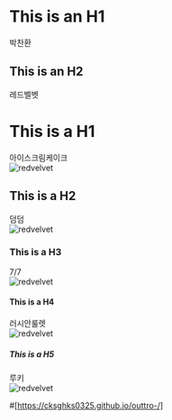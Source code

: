 This is an H1
============= 
박찬환

This is an H2
------------- 
레드벨벳
# This is a H1

아이스크림케이크  
![redvelvet](https://i.ytimg.com/vi/e-imb8NdEZw/maxresdefault.jpg)
## This is a H2

덤덤  
![redvelvet](https://file2.instiz.net/data/file2/2015/10/02/9/8/9/989b9ab6ed324b851638b0559cc6a38e.jpg)
### This is a H3

7/7  
![redvelvet](http://cfile30.uf.tistory.com/image/2508A83856FFB2E30ABF1E)
#### This is a H4

러시안룰렛  
![redvelvet](http://cfile5.uf.tistory.com/image/25464D3557D2621F1A1317)
##### This is a H5

루키  
![redvelvet](http://newsimg.sedaily.com/2017/02/20/1OC62RWO4Q_1.jpg)

#[https://cksghks0325.github.io/outtro-/]
